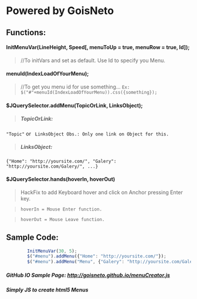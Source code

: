 Powered by GoisNeto
===================
Functions:
----------
#### InitMenuVar(LineHeight, Speed[, menuToUp = true, menuRow = true, Id]); 
> //To initVars and set as default. Use Id to specify you Menu.

#### menuId(IndexLoadOfYourMenu);
> //To get you menu id for use something...
` Ex: $("#"+menuId(IndexLoadOfYourMenu)).css({something}); `
	
#### $JQuerySelector.addMenu(TopicOrLink, LinksObject);
> ##### TopicOrLink:
` "Topic" ` or ` LinksObject Obs.: Only one link on Object for this.`

> ##### LinksObject: 
` {"Home": "http://yoursite.com/", "Galery": "http://yoursite.com/Galery/", ...} `

#### $JQuerySelector.hands(hoverIn, hoverOut)
> HackFix to add Keyboard hover and click on Anchor pressing Enter key.

> ` hoverIn = Mouse Enter function. `

> ` hoverOut = Mouse Leave function. `
				 
Sample Code:
------------
```javascript
		InitMenuVar(30, 5);
		$("#menu").addMenu({"Home": "http://yoursite.com/"});
		$("#menu").addMenu("Menu", {"Galery": "http://yoursite.com/Galery/", "Videos": "http://yoursite.com/Galery/"});
```


##### GitHub IO Sample Page: http://goisneto.github.io/menuCreator.js
##### Simply JS to create html5 Menus

